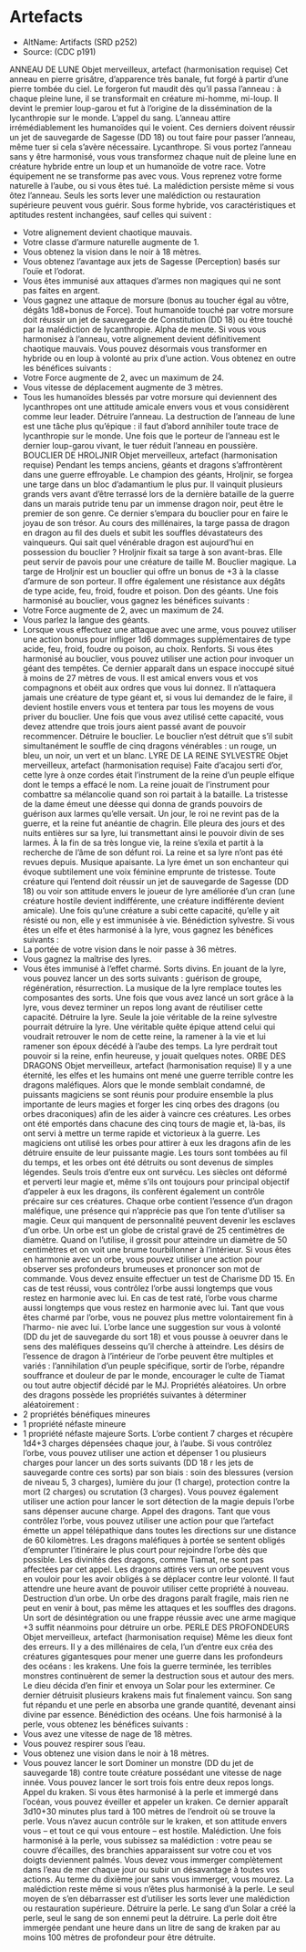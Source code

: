 
[][Items]

# Artefacts

- AltName: Artifacts (SRD p252)
- Source: (CDC p191)


ANNEAU DE LUNE
Objet merveilleux, artefact (harmonisation
requise)
Cet anneau en pierre grisâtre, d’apparence très
banale, fut forgé à partir d’une pierre tombée du
ciel. Le forgeron fut maudit dès qu’il passa l’anneau
: à chaque pleine lune, il se transformait en
créature mi-homme, mi-loup. Il devint le premier
loup-garou et fut à l’origine de la dissémination de
la lycanthropie sur le monde.
L’appel du sang. L’anneau attire irrémédiablement
les humanoïdes qui le voient. Ces derniers
doivent réussir un jet de sauvegarde de Sagesse
(DD 18) ou tout faire pour passer l’anneau, même
tuer si cela s’avère nécessaire.
Lycanthrope. Si vous portez l’anneau sans y être
harmonisé, vous vous transformez chaque nuit de
pleine lune en créature hybride entre un loup et
un humanoïde de votre race. Votre équipement
ne se transforme pas avec vous. Vous reprenez
votre forme naturelle à l’aube, ou si vous êtes
tué. La malédiction persiste même si vous ôtez
l’anneau. Seuls les sorts lever une malédiction ou
restauration supérieure peuvent vous guérir. Sous
forme hybride, vos caractéristiques et aptitudes
restent inchangées, sauf celles qui suivent :
* Votre alignement devient chaotique mauvais.
* Votre classe d’armure naturelle augmente
de 1.
* Vous obtenez la vision dans le noir à 18
mètres.
* Vous obtenez l’avantage aux jets de Sagesse
(Perception) basés sur l’ouïe et l’odorat.
* Vous êtes immunisé aux attaques d’armes
non magiques qui ne sont pas faites en
argent.
* Vous gagnez une attaque de morsure (bonus
au toucher égal au vôtre, dégâts 1d8+bonus
de Force). Tout humanoïde touché par votre
morsure doit réussir un jet de sauvegarde
de Constitution (DD 18) ou être touché par la
malédiction de lycanthropie.
Alpha de meute. Si vous vous harmonisez à l’anneau,
votre alignement devient définitivement chaotique
mauvais. Vous pouvez désormais vous transformer
en hybride ou en loup à volonté au prix d’une action.
Vous obtenez en outre les bénéfices suivants :
* Votre Force augmente de 2, avec un maximum
de 24.
* Vous vitesse de déplacement augmente de
3 mètres.
* Tous les humanoïdes blessés par votre
morsure qui deviennent des lycanthropes
ont une attitude amicale envers vous et vous
considèrent comme leur leader.
Détruire l’anneau. La destruction de l’anneau de
lune est une tâche plus qu’épique : il faut d’abord annihiler
toute trace de lycanthropie sur le monde. Une
fois que le porteur de l’anneau est le dernier loup-garou
vivant, le tuer réduit l’anneau en poussière.
BOUCLIER DE HROLJNIR
Objet merveilleux, artefact (harmonisation
requise)
Pendant les temps anciens, géants et dragons
s’affrontèrent dans une guerre effroyable. Le
champion des géants, Hroljnir, se forgea une targe
dans un bloc d’adamantium le plus pur. Il vainquit
plusieurs grands vers avant d’être terrassé lors de
la dernière bataille de la guerre dans un marais
putride tenu par un immense dragon noir, peut
être le premier de son genre. Ce dernier s’empara
du bouclier pour en faire le joyau de son trésor. Au
cours des millénaires, la targe passa de dragon en
dragon au fil des duels et subit les souffles dévastateurs
des vainqueurs. Qui sait quel vénérable
dragon est aujourd’hui en possession du bouclier ?
Hroljnir fixait sa targe à son avant-bras. Elle peut
servir de pavois pour une créature de taille M.
Bouclier magique. La targe de Hroljnir est un bouclier
qui offre un bonus de +3 à la classe d’armure
de son porteur. Il offre également une résistance
aux dégâts de type acide, feu, froid, foudre et
poison.
Don des géants. Une fois harmonisé au bouclier,
vous gagnez les bénéfices suivants :
* Votre Force augmente de 2, avec un maximum
de 24.
* Vous parlez la langue des géants.
* Lorsque vous effectuez une attaque avec une
arme, vous pouvez utiliser une action bonus
pour infliger 1d6 dommages supplémentaires
de type acide, feu, froid, foudre ou poison, au
choix.
Renforts. Si vous êtes harmonisé au bouclier, vous
pouvez utiliser une action pour invoquer un géant
des tempêtes. Ce dernier apparaît dans un espace
inoccupé situé à moins de 27 mètres de vous. Il est
amical envers vous et vos compagnons et obéit
aux ordres que vous lui donnez. Il n’attaquera
jamais une créature de type géant et, si vous lui
demandez de le faire, il devient hostile envers
vous et tentera par tous les moyens de vous priver
du bouclier. Une fois que vous avez utilisé cette
capacité, vous devez attendre que trois jours aient
passé avant de pouvoir recommencer.
Détruire le bouclier. Le bouclier n’est détruit que
s’il subit simultanément le souffle de cinq dragons
vénérables : un rouge, un bleu, un noir, un vert et
un blanc.
LYRE DE LA REINE SYLVESTRE
Objet merveilleux, artefact (harmonisation
requise)
Faite d’acajou serti d’or, cette lyre à onze cordes
était l’instrument de la reine d’un peuple elfique
dont le temps a effacé le nom. La reine jouait de
l’instrument pour combattre sa mélancolie quand
son roi partait à la bataille. La tristesse de la dame
émeut une déesse qui donna de grands pouvoirs
de guérison aux larmes qu’elle versait. Un jour,
le roi ne revint pas de la guerre, et la reine fut
anéantie de chagrin. Elle pleura des jours et des
nuits entières sur sa lyre, lui transmettant ainsi
le pouvoir divin de ses larmes. À la fin de sa très
longue vie, la reine s’exila et partit à la recherche
de l’âme de son défunt roi. La reine et sa lyre n’ont
pas été revues depuis.
Musique apaisante. La lyre émet un son enchanteur
qui évoque subtilement une voix féminine
emprunte de tristesse. Toute créature qui l’entend
doit réussir un jet de sauvegarde de Sagesse
(DD 18) ou voir son attitude envers le joueur de
lyre améliorée d’un cran (une créature hostile
devient indifférente, une créature indifférente
devient amicale). Une fois qu’une créature a subi
cette capacité, qu’elle y ait résisté ou non, elle y
est immunisée à vie.
Bénédiction sylvestre. Si vous êtes un elfe et êtes
harmonisé à la lyre, vous gagnez les bénéfices
suivants :
* La portée de votre vision dans le noir passe à
36 mètres.
* Vous gagnez la maîtrise des lyres.
* Vous êtes immunisé à l’effet charmé.
Sorts divins. En jouant de la lyre, vous pouvez
lancer un des sorts suivants : guérison de groupe,
régénération, résurrection. La musique de la lyre
remplace toutes les composantes des sorts. Une
fois que vous avez lancé un sort grâce à la lyre,
vous devez terminer un repos long avant de réutiliser
cette capacité.
Détruire la lyre. Seule la joie véritable de la reine
sylvestre pourrait détruire la lyre. Une véritable
quête épique attend celui qui voudrait retrouver
le nom de cette reine, la ramener à la vie et lui
ramener son époux décédé à l’aube des temps.
La lyre perdrait tout pouvoir si la reine, enfin heureuse,
y jouait quelques notes.
ORBE DES DRAGONS
Objet merveilleux, artefact (harmonisation
requise)
Il y a une éternité, les elfes et les humains ont mené
une guerre terrible contre les dragons maléfiques.
Alors que le monde semblait condamné, de puissants
magiciens se sont réunis pour produire ensemble
la plus importante de leurs magies et forger
les cinq orbes des dragons (ou orbes draconiques) afin
de les aider à vaincre ces créatures. Les orbes ont
été emportés dans chacune des cinq tours de magie
et, là-bas, ils ont servi à mettre un terme rapide
et victorieux à la guerre. Les magiciens ont utilisé
les orbes pour attirer à eux les dragons afin de les
détruire ensuite de leur puissante magie.
Les tours sont tombées au fil du temps, et les
orbes ont été détruits ou sont devenus de simples
légendes. Seuls trois d’entre eux ont survécu.
Les siècles ont déformé et perverti leur magie et,
même s’ils ont toujours pour principal objectif
d’appeler à eux les dragons, ils confèrent également
un contrôle précaire sur ces créatures.
Chaque orbe contient l’essence d’un dragon
maléfique, une présence qui n’apprécie pas que
l’on tente d’utiliser sa magie. Ceux qui manquent de
personnalité peuvent devenir les esclaves d’un orbe.
Un orbe est un globe de cristal gravé de 25 centimètres
de diamètre. Quand on l’utilise, il grossit
pour atteindre un diamètre de 50 centimètres et
on voit une brume tourbillonner à l’intérieur.
Si vous êtes en harmonie avec un orbe, vous
pouvez utiliser une action pour observer ses
profondeurs brumeuses et prononcer son mot
de commande. Vous devez ensuite effectuer un
test de Charisme DD 15. En cas de test réussi, vous
contrôlez l’orbe aussi longtemps que vous restez
en harmonie avec lui. En cas de test raté, l’orbe
vous charme aussi longtemps que vous restez en
harmonie avec lui.
Tant que vous êtes charmé par l’orbe, vous ne
pouvez plus mettre volontairement fin à l’harmo-
nie avec lui. L’orbe lance une suggestion sur vous
à volonté (DD du jet de sauvegarde du sort 18) et
vous pousse à oeuvrer dans le sens des maléfiques
desseins qu’il cherche à atteindre. Les désirs de
l’essence de dragon à l’intérieur de l’orbe peuvent
être multiples et variés : l’annihilation d’un peuple
spécifique, sortir de l’orbe, répandre souffrance et
douleur de par le monde, encourager le culte de
Tiamat ou tout autre objectif décidé par le MJ.
Propriétés aléatoires. Un orbre des dragons
possède les propriétés suivantes à déterminer
aléatoirement :
* 2 propriétés bénéfiques mineures
* 1 propriété néfaste mineure
* 1 propriété néfaste majeure
Sorts. L’orbe contient 7 charges et récupère
1d4+3 charges dépensées chaque jour, à l’aube.
Si vous contrôlez l’orbe, vous pouvez utiliser une
action et dépenser 1 ou plusieurs charges pour
lancer un des sorts suivants (DD 18 r les jets de
sauvegarde contre ces sorts) par son biais : soin
des blessures (version de niveau 5, 3 charges),
lumière du jour (1 charge), protection contre la mort
(2 charges) ou scrutation (3 charges).
Vous pouvez également utiliser une action
pour lancer le sort détection de la magie depuis
l’orbe sans dépenser aucune charge.
Appel des dragons. Tant que vous contrôlez
l’orbe, vous pouvez utiliser une action pour que
l’artefact émette un appel télépathique dans
toutes les directions sur une distance de 60
kilomètres. Les dragons maléfiques à portée se
sentent obligés d’emprunter l’itinéraire le plus
court pour rejoindre l’orbe dès que possible. Les
divinités des dragons, comme Tiamat, ne sont pas
affectées par cet appel. Les dragons attirés vers
un orbe peuvent vous en vouloir pour les avoir
obligés à se déplacer contre leur volonté. Il faut
attendre une heure avant de pouvoir utiliser cette
propriété à nouveau.
Destruction d’un orbe. Un orbe des dragons
paraît fragile, mais rien ne peut en venir à bout,
pas même les attaques et les souffles des dragons.
Un sort de désintégration ou une frappe réussie
avec une arme magique +3 suffit néanmoins pour
détruire un orbe.
PERLE DES PROFONDEURS
Objet merveilleux, artefact (harmonisation
requise)
Même les dieux font des erreurs. Il y a des millénaires
de cela, l’un d’entre eux créa des créatures
gigantesques pour mener une guerre dans les
profondeurs des océans : les krakens. Une fois
la guerre terminée, les terribles monstres continuèrent
de semer la destruction sous et autour
des mers. Le dieu décida d’en finir et envoya un
Solar pour les exterminer. Ce dernier détruisit
plusieurs krakens mais fut finalement vaincu.
Son sang fut répandu et une perle en absorba
une grande quantité, devenant ainsi divine par
essence.
Bénédiction des océans. Une fois harmonisé à la
perle, vous obtenez les bénéfices suivants :
* Vous avez une vitesse de nage de 18 mètres.
* Vous pouvez respirer sous l’eau.
* Vous obtenez une vision dans le noir à
18 mètres.
* Vous pouvez lancer le sort Dominer un
monstre (DD du jet de sauvegarde 18) contre
toute créature possédant une vitesse de nage
innée. Vous pouvez lancer le sort trois fois
entre deux repos longs.
Appel du kraken. Si vous êtes harmonisé à la
perle et immergé dans l’océan, vous pouvez
éveiller et appeler un kraken. Ce dernier apparaît
3d10+30 minutes plus tard à 100 mètres de
l’endroit où se trouve la perle. Vous n’avez aucun
contrôle sur le kraken, et son attitude envers vous
– et tout ce qui vous entoure – est hostile.
Malédiction. Une fois harmonisé à la perle, vous
subissez sa malédiction : votre peau se couvre
d’écailles, des branchies apparaissent sur votre
cou et vos doigts deviennent palmés. Vous devez
vous immerger complètement dans l’eau de mer
chaque jour ou subir un désavantage à toutes vos
actions. Au terme du dixième jour sans vous immerger,
vous mourez. La malédiction reste même
si vous n’êtes plus harmonisé à la perle. Le seul
moyen de s’en débarrasser est d’utiliser les sorts
lever une malédiction ou restauration supérieure.
Détruire la perle. Le sang d’un Solar a créé la
perle, seul le sang de son ennemi peut la détruire.
La perle doit être immergée pendant une heure
dans un litre de sang de kraken par au moins
100 mètres de profondeur pour être détruite.

[Items]: #
[Generic]: #
